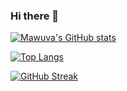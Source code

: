 ### Hi there 👋

[![Mawuva's GitHub stats](https://github-readme-stats.vercel.app/api?username=mawuva&show_icons=true&theme=dark)](https://github.com/mawuva/github-readme-stats)

[![Top Langs](https://github-readme-stats.vercel.app/api/top-langs/?username=mawuva)](https://github.com/mawuva/github-readme-stats)

[![GitHub Streak](http://github-readme-streak-stats.herokuapp.com?user=mawuva&theme=nightowl)](https://git.io/streak-stats)

<!--
**mawuva/mawuva** is a ✨ _special_ ✨ repository because its `README.md` (this file) appears on your GitHub profile.

Here are some ideas to get you started:

- 🔭 I’m currently working on ...
- 🌱 I’m currently learning ...
- 👯 I’m looking to collaborate on ...
- 🤔 I’m looking for help with ...
- 💬 Ask me about ...
- 📫 How to reach me: ...
- 😄 Pronouns: ...
- ⚡ Fun fact: ...
-->
